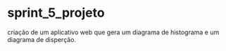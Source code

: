 # sprint_5_projeto
criação de um aplicativo web que gera um diagrama de histograma e um diagrama de disperção.